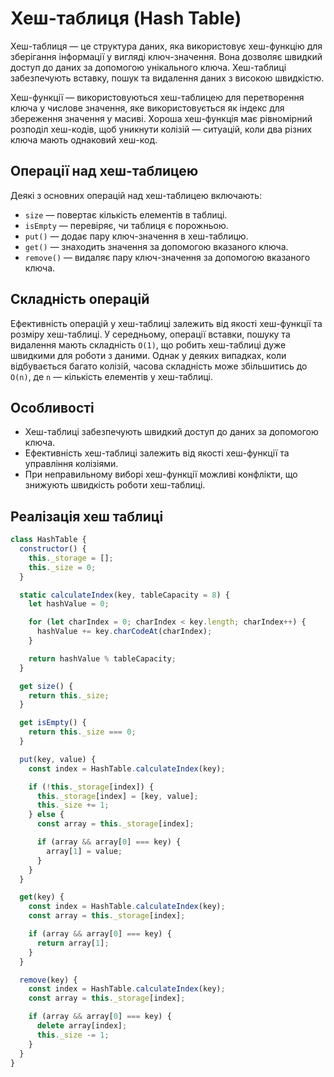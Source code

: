# Хеш-таблиця (Hash Table)

Хеш-таблиця — це структура даних, яка використовує хеш-функцію для зберігання інформації у вигляді ключ-значення. Вона дозволяє швидкий доступ до даних за допомогою унікального ключа. Хеш-таблиці забезпечують вставку, пошук та видалення даних з високою швидкістю.

Хеш-функції — використовуються хеш-таблицею для перетворення ключа у числове значення, яке використовується як індекс для збереження значення у масиві. Хороша хеш-функція має рівномірний розподіл хеш-кодів, щоб уникнути колізій — ситуацій, коли два різних ключа мають однаковий хеш-код.

## Операції над хеш-таблицею

Деякі з основних операцій над хеш-таблицею включають:

- `size` — повертає кількість елементів в таблиці.
- `isEmpty` — перевіряє, чи таблиця є порожньою.
- `put()` — додає пару ключ-значення в хеш-таблицю.
- `get()` — знаходить значення за допомогою вказаного ключа.
- `remove()` — видаляє пару ключ-значення за допомогою вказаного ключа.

## Складність операцій

Ефективність операцій у хеш-таблиці залежить від якості хеш-функції та розміру хеш-таблиці. У середньому, операції вставки, пошуку та видалення мають складність `O(1)`, що робить хеш-таблиці дуже швидкими для роботи з даними. Однак у деяких випадках, коли відбувається багато колізій, часова складність може збільшитись до `O(n)`, де `n` — кількість елементів у хеш-таблиці.

## Особливості

- Хеш-таблиці забезпечують швидкий доступ до даних за допомогою ключа.
- Ефективність хеш-таблиці залежить від якості хеш-функції та управління колізіями.
- При неправильному виборі хеш-функції можливі конфлікти, що знижують швидкість роботи хеш-таблиці.

## Реалізація хеш таблиці

```js
class HashTable {
  constructor() {
    this._storage = [];
    this._size = 0;
  }

  static calculateIndex(key, tableCapacity = 8) {
    let hashValue = 0;

    for (let charIndex = 0; charIndex < key.length; charIndex++) {
      hashValue += key.charCodeAt(charIndex);
    }

    return hashValue % tableCapacity;
  }

  get size() {
    return this._size;
  }

  get isEmpty() {
    return this._size === 0;
  }

  put(key, value) {
    const index = HashTable.calculateIndex(key);

    if (!this._storage[index]) {
      this._storage[index] = [key, value];
      this._size += 1;
    } else {
      const array = this._storage[index];

      if (array && array[0] === key) {
        array[1] = value;
      }
    }
  }

  get(key) {
    const index = HashTable.calculateIndex(key);
    const array = this._storage[index];

    if (array && array[0] === key) {
      return array[1];
    }
  }

  remove(key) {
    const index = HashTable.calculateIndex(key);
    const array = this._storage[index];

    if (array && array[0] === key) {
      delete array[index];
      this._size -= 1;
    }
  }
}
```
